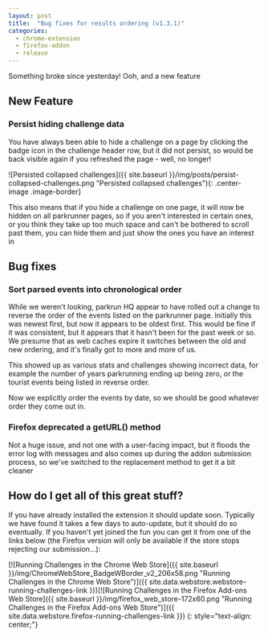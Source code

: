 ```yaml
---
layout: post
title:  "Bug fixes for results ordering (v1.3.1)"
categories:
  - chrome-extension
  - firefox-addon
  - release
---
```

Something broke since yesterday! Ooh, and a new feature

## New Feature

### Persist hiding challenge data

You have always been able to hide a challenge on a page by clicking the badge icon in the challenge header row, but it did not persist, so would be back visible again if you refreshed the page - well, no longer!

![Persisted collapsed challenges]({{ site.baseurl }}/img/posts/persist-collapsed-challenges.png "Persisted collapsed challenges"){: .center-image .image-border}

This also means that if you hide a challenge on one page, it will now be hidden on all parkrunner pages, so if you aren't interested in certain ones, or you think they take up too much space and can't be bothered to scroll past them, you can hide them and just show the ones you have an interest in

## Bug fixes

### Sort parsed events into chronological order

While we weren't looking, parkrun HQ appear to have rolled out a change to reverse the order of the events listed on the parkrunner page. Initially this was newest first, but now it appears to be oldest first. This would be fine if it was consistent, but it appears that it hasn't been for the past week or so. We presume that as web caches expire it switches between the old and new ordering, and it's finally got to more and more of us.

This showed up as various stats and challenges showing incorrect data, for example the number of years parkrunning ending up being zero, or the tourist events being listed in reverse order.

Now we explicitly order the events by date, so we should be good whatever order they come out in.

### Firefox deprecated a getURL() method

Not a huge issue, and not one with a user-facing impact, but it floods the error log with messages and also comes up during the addon submission process, so we've switched to the replacement method to get it a bit cleaner

## How do I get all of this great stuff?

If you have already installed the extension it should update soon. Typically we
have found it takes a few days to auto-update, but it should
do so eventually.  If you haven't yet joined the fun you can get it from one of
the links below (the Firefox version will only be available if the store stops rejecting our submission...):

[![Running Challenges in the Chrome Web Store]({{ site.baseurl }}/img/ChromeWebStore_BadgeWBorder_v2_206x58.png "Running Challenges in the Chrome Web Store")]({{ site.data.webstore.webstore-running-challenges-link }})[![Running Challenges in the Firefox Add-ons Web Store]({{ site.baseurl }}/img/firefox_web_store-172x60.png "Running Challenges in the Firefox Add-ons Web Store")]({{ site.data.webstore.firefox-running-challenges-link }})
{: style="text-align: center;"}
